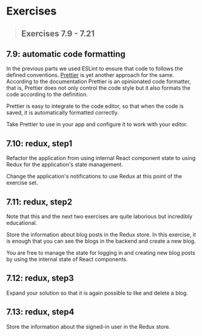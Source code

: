 # Exercises

> ## Exercises 7.9 - 7.21

## 7.9: automatic code formatting

In the previous parts we used ESLint to ensure that code to follows the defined
conventions. [Prettier](https://prettier.io/) is yet another approach for the
same. According to the documentation Prettier is an opinionated code formatter,
that is, Prettier does not only control the code style but it also formats the
code according to the definition.

Prettier is easy to integrate to the code editor, so that when the code is
saved, it is automatically formatted correctly.

Take Prettier to use in your app and configure it to work with your editor.

## 7.10: redux, step1

Refactor the application from using internal React component state to using
Redux for the application's state management.

Change the application's notifications to use Redux at this point of the
exercise set.

## 7.11: redux, step2

Note that this and the next two exercises are quite laborious but incredibly
educational.

Store the information about blog posts in the Redux store. In this exercise, it
is enough that you can see the blogs in the backend and create a new blog.

You are free to manage the state for logging in and creating new blog posts by
using the internal state of React components.

## 7.12: redux, step3

Expand your solution so that it is again possible to like and delete a blog.

## 7.13: redux, step4

Store the information about the signed-in user in the Redux store.
